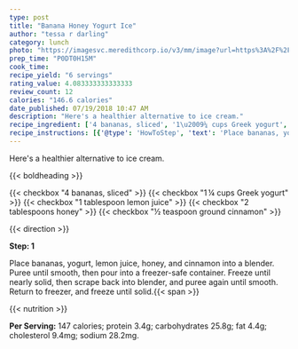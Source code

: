 ```yaml
---
type: post
title: "Banana Honey Yogurt Ice"
author: "tessa r darling"
category: lunch
photo: "https://imagesvc.meredithcorp.io/v3/mm/image?url=https%3A%2F%2Fimages.media-allrecipes.com%2Fuserphotos%2F418970.jpg"
prep_time: "P0DT0H15M"
cook_time: 
recipe_yield: "6 servings"
rating_value: 4.083333333333333
review_count: 12
calories: "146.6 calories"
date_published: 07/19/2018 10:47 AM
description: "Here's a healthier alternative to ice cream."
recipe_ingredient: ['4 bananas, sliced', '1\u2009¼ cups Greek yogurt', '1 tablespoon lemon juice', '2 tablespoons honey', '½ teaspoon ground cinnamon']
recipe_instructions: [{'@type': 'HowToStep', 'text': 'Place bananas, yogurt, lemon juice, honey, and cinnamon into a blender. Puree until smooth, then pour into a freezer-safe container. Freeze until nearly solid, then scrape back into blender, and puree again until smooth. Return to freezer, and freeze until solid.\n'}]
---
```


Here's a healthier alternative to ice cream. 

{{< boldheading >}}

{{< checkbox "4  bananas, sliced" >}}
{{< checkbox "1 ¼ cups Greek yogurt" >}}
{{< checkbox "1 tablespoon lemon juice" >}}
{{< checkbox "2 tablespoons honey" >}}
{{< checkbox "½ teaspoon ground cinnamon" >}}


{{< direction >}}

**Step: 1**

Place bananas, yogurt, lemon juice, honey, and cinnamon into a blender. Puree until smooth, then pour into a freezer-safe container. Freeze until nearly solid, then scrape back into blender, and puree again until smooth. Return to freezer, and freeze until solid.{{< span >}}

{{< nutrition >}}

**Per Serving:** 147 calories; protein 3.4g; carbohydrates 25.8g; fat 4.4g; cholesterol 9.4mg; sodium 28.2mg.